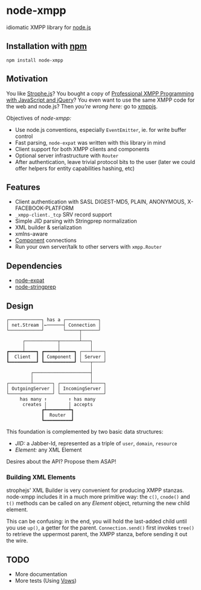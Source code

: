 # node-xmpp

idiomatic XMPP library for [node.js](http://nodejs.org/)


## Installation with [npm](http://github.com/isaacs/npm)

    npm install node-xmpp


## Motivation

You like [Strophe.js](http://code.stanziq.com/strophe/)? You bought a
copy of
[Professional XMPP Programming with JavaScript and jQuery](http://professionalxmpp.com/)?
You even want to use the same XMPP code for the web and node.js? Then
*you're wrong here:* go to [xmppjs](http://github.com/mwild1/xmppjs).

Objectives of *node-xmpp:*

* Use node.js conventions, especially `EventEmitter`, ie. for write
  buffer control
* Fast parsing, `node-expat` was written with this library in mind
* Client support for both XMPP clients and components
* Optional server infrastructure with `Router`
* After authentication, leave trivial protocol bits to the user (later
  we could offer helpers for entity capabilities hashing, etc)


## Features

* Client authentication with SASL DIGEST-MD5, PLAIN, ANONYMOUS, X-FACEBOOK-PLATFORM
* `_xmpp-client._tcp` SRV record support
* Simple JID parsing with Stringprep normalization
* XML builder & serialization
* xmlns-aware
* [Component](http://xmpp.org/extensions/xep-0114.html) connections
* Run your own server/talk to other servers with `xmpp.Router`


## Dependencies

* [node-expat](http://github.com/astro/node-expat)
* [node-stringprep](http://github.com/astro/node-stringprep)


## Design

    ┌────────────┐ has a ┌────────────┐
    │ net.Stream │←──────┤ Connection │
    └────────────┘       └─────┬──────┘
                               │
          ┌────────────┬───────┴───┐
          │            │           │
    ┏━━━━━┷━━━━┓ ┏━━━━━┷━━━━━┓ ┌───┴────┐
    ┃  Client  ┃ ┃ Component ┃ │ Server │
    ┗━━━━━━━━━━┛ ┗━━━━━━━━━━━┛ └───┬────┘
                                   │
             ┌─────────────────────┤
             │                     │
    ┌────────┴───────┐ ┌───────────┴────┐
    │ OutgoingServer │ │ IncomingServer │
    └────────────────┘ └────────────────┘
         has many ↑        ↑ has many
          creates │        │ accepts
                 ┏┷━━━━━━━━┷┓
                 ┃  Router  ┃
                 ┗━━━━━━━━━━┛


This foundation is complemented by two basic data structures:

* *JID:* a Jabber-Id, represented as a triple of `user`, `domain`,
   `resource`
* *Element:* any XML Element

Desires about the API? Propose them ASAP!

### Building XML Elements

strophejs' XML Builder is very convenient for producing XMPP
stanzas. node-xmpp includes it in a much more primitive way: the
`c()`, `cnode()` and `t()` methods can be called on any *Element*
object, returning the new child element.

This can be confusing: in the end, you will hold the last-added child
until you use `up()`, a getter for the parent. `Connection.send()`
first invokes `tree()` to retrieve the uppermost parent, the XMPP
stanza, before sending it out the wire.


## TODO

* More documentation
* More tests (Using [Vows](http://vowsjs.org/))

